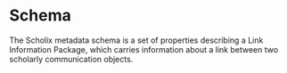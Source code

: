 # Schema
The Scholix metadata schema is a set of properties describing a Link Information Package, which carries information about a link between two scholarly communication objects.
